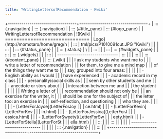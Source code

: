 ```yaml
---
title: 'WritingLettersofRecommendation - Kwiki'
---
```


+-----------------------------------+-----------------------------------+
| ::: {.navigation}                 | ::: {.navigation}                 |
| ::: {#title_pane}                 | ::: {#logo_pane}                  |
| WritingLettersofRecommendation    | ![Kwiki                           |
| ==============================    | Logo](http://momotaro/home/greg/h |
| :::                               | tml/pics/P1010091cut.JPG "Kwiki") |
|                                   | :::                               |
| ::: {#status_pane}                |                                   |
| ::: {.status}                     | \                                 |
| :::                               |                                   |
| :::                               | ::: {#widgets_pane}               |
| :::                               | ::: {.widgets}                    |
|                                   | :::                               |
| -------------------------------   | :::                               |
|                                   | :::                               |
| ::: {#content_pane}               |                                   |
| ::: {.wiki}                       |                                   |
| I ask my students who want me to  |                                   |
| write a letter of recommendation  |                                   |
| for them, to give me a mind map   |                                   |
| of the things they want me to     |                                   |
| say, grouped into four areas:     |                                   |
|                                   |                                   |
| -   English ability as I would    |                                   |
|     have experienced              |                                   |
| -   academic record in my class   |                                   |
| -   personality/social skills as  |                                   |
|     seen by other students and me |                                   |
| -   anecdote or story about       |                                   |
|     interaction between me and    |                                   |
|     the student                   |                                   |
|                                   |                                   |
| Writing a letter of               |                                   |
| recommendation should not only be |                                   |
| an exercise for the writer, it    |                                   |
| should be one for the subject of  |                                   |
| the letter too: an exercise in    |                                   |
| self-reflection, and questioning  |                                   |
| who they are.                     |                                   |
|                                   |                                   |
| -   [LetterForJoyce](LetterForJoy |                                   |
| ce.html)                          |                                   |
| -   [LetterForKevin](LetterForKev |                                   |
| in.html)                          |                                   |
| -   [LetterForJessica](LetterForJ |                                   |
| essica.html)                      |                                   |
| -   [LetterForSweety](LetterForSw |                                   |
| eety.html)                        |                                   |
| -   [LetterForStella](LetterForSt |                                   |
| ella.html)                        |                                   |
| :::                               |                                   |
| :::                               |                                   |
|                                   |                                   |
| -------------------------------   |                                   |
|                                   |                                   |
| ::: {.navigation}                 |                                   |
| :::                               |                                   |
+-----------------------------------+-----------------------------------+
